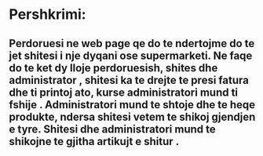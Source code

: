 # Pershkrimi: 
## Perdoruesi ne web page qe do te ndertojme do te jet shitesi i nje dyqani ose supermarketi. Ne faqe do te ket dy lloje perdoruesish, shites dhe administrator , shitesi ka te drejte te presi fatura dhe ti printoj ato, kurse administratori mund ti fshije . Administratori mund te shtoje dhe te heqe produkte, ndersa shitesi vetem te shikoj gjendjen e tyre. Shitesi dhe administratori mund te shikojne te gjitha artikujt e shitur . 
